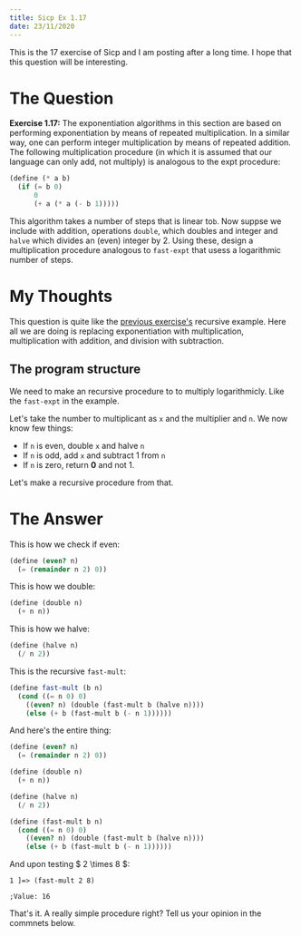 ```yaml
---
title: Sicp Ex 1.17
date: 23/11/2020
---
```


This is the 17 exercise of Sicp and I am posting after a long time. I
hope that this question will be interesting.

# The Question

**Exercise 1.17:** The exponentiation algorithms in this section are based on performing
exponentiation by means of repeated multiplication. In a similar way, one can perform
integer multiplication by means of repeated addition. The following multiplication
procedure (in which it is assumed that our language can only add, not multiply) is analogous
to the expt procedure:

```scheme
(define (* a b)
  (if (= b 0)
      0
      (+ a (* a (- b 1)))))
```

This algorithm takes a number of steps that is linear to`b`. Now suppse
we include with addition, operations `double`, which doubles and integer
and `halve` which divides an (even) integer by 2.  Using these, design a
multiplication procedure analogous to `fast-expt` that usess a logarithmic
number of steps.

# My Thoughts

This question is quite like the [previous exercise's](https://benjamin-philip.github.io/sicp/sicp-ex-1-17) recursive example.
Here all we are doing is replacing exponentiation with multiplication,
multiplication with addition, and division with subtraction. 

## The program structure

We need to make an recursive procedure to to multiply logarithmicly. Like the 
`fast-expt` in the example.

Let's take the number to multiplicant as `x` and the multiplier and `n`.
We now know few things:

- If `n` is even, double `x` and halve `n`
- If `n` is odd, add `x` and subtract 1 from `n`
- If `n` is zero, return **0** and not 1.

Let's make a recursive procedure from that.

# The Answer

This is how we check if even:

```scheme
(define (even? n)
  (= (remainder n 2) 0))
```

This is how we double:

```scheme
(define (double n)
  (+ n n))
```

This is how we halve:

```scheme
(define (halve n)
  (/ n 2))
```

This is the recursive `fast-mult`:

```scheme
(define fast-mult (b n)
  (cond ((= n 0) 0)
	((even? n) (double (fast-mult b (halve n))))
	(else (+ b (fast-mult b (- n 1))))))
```

And here's the entire thing:

```scheme
(define (even? n)
  (= (remainder n 2) 0))

(define (double n)
  (+ n n))

(define (halve n)
  (/ n 2))

(define (fast-mult b n)
  (cond ((= n 0) 0)
	((even? n) (double (fast-mult b (halve n))))
	(else (+ b (fast-mult b (- n 1))))))
```


And upon testing $ 2 \times 8 $:

```
1 ]=> (fast-mult 2 8)

;Value: 16
```

That's it. A really simple procedure right? Tell us your opinion in the commnets below.

